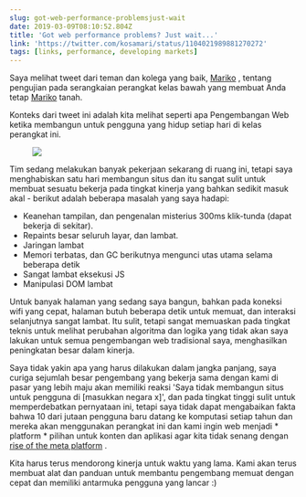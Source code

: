 ```yaml
---
slug: got-web-performance-problemsjust-wait
date: 2019-03-09T08:10:52.804Z
title: 'Got web performance problems? Just wait...'
link: 'https://twitter.com/kosamari/status/1104021989881270272'
tags: [links, performance, developing markets]
---
```

Saya melihat tweet dari teman dan kolega yang baik, [Mariko](https://twitter.com/kosamari) , tentang pengujian pada serangkaian perangkat kelas bawah yang membuat Anda tetap [Mariko](https://twitter.com/kosamari) tanah.

Konteks dari tweet ini adalah kita melihat seperti apa Pengembangan Web ketika membangun untuk pengguna yang hidup setiap hari di kelas perangkat ini.

<figure>
  <img src="/images/2019-03-09-got-web-performance-problemsjust-wait.jpeg">
</figure>

Tim sedang melakukan banyak pekerjaan sekarang di ruang ini, tetapi saya menghabiskan satu hari membangun situs dan itu sangat sulit untuk membuat sesuatu bekerja pada tingkat kinerja yang bahkan sedikit masuk akal - berikut adalah beberapa masalah yang saya hadapi:

* Keanehan tampilan, dan pengenalan misterius 300ms klik-tunda (dapat bekerja di sekitar).
* Repaints besar seluruh layar, dan lambat.
* Jaringan lambat
* Memori terbatas, dan GC berikutnya mengunci utas utama selama beberapa detik
* Sangat lambat eksekusi JS
* Manipulasi DOM lambat

Untuk banyak halaman yang sedang saya bangun, bahkan pada koneksi wifi yang cepat, halaman butuh beberapa detik untuk memuat, dan interaksi selanjutnya sangat lambat. Itu sulit, tetapi sangat memuaskan pada tingkat teknis untuk melihat perubahan algoritma dan logika yang tidak akan saya lakukan untuk semua pengembangan web tradisional saya, menghasilkan peningkatan besar dalam kinerja.

Saya tidak yakin apa yang harus dilakukan dalam jangka panjang, saya curiga sejumlah besar pengembang yang bekerja sama dengan kami di pasar yang lebih maju akan memiliki reaksi &#39;Saya tidak membangun situs untuk pengguna di [masukkan negara x]&#39;, dan pada tingkat tinggi sulit untuk memperdebatkan pernyataan ini, tetapi saya tidak dapat mengabaikan fakta bahwa 10 dari jutaan pengguna baru datang ke komputasi setiap tahun dan mereka akan menggunakan perangkat ini dan kami ingin web menjadi * platform * pilihan untuk konten dan aplikasi agar kita tidak senang dengan [rise of the meta platform](https://paul.kinlan.me/rise-of-the-meta-platforms/) .

Kita harus terus mendorong kinerja untuk waktu yang lama. Kami akan terus membuat alat dan panduan untuk membantu pengembang memuat dengan cepat dan memiliki antarmuka pengguna yang lancar :)
